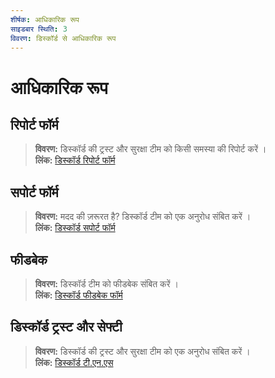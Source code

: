 ```yaml
---
शीर्षक: आधिकारिक रूप
साइडबार स्थिति: 3
विवरण: डिस्कॉर्ड से आधिकारिक रूप
---
```


# आधिकारिक रूप

## **रिपोर्ट फॉर्म** 
> __विवरण:__ डिस्कॉर्ड की ट्रस्ट और सुरक्षा टीम को किसी समस्या की रिपोर्ट करें ।   <br/>
__लिंक:__ [डिस्कॉर्ड रिपोर्ट फॉर्म](https://dis.gd/report)

## **सपोर्ट फॉर्म** 
> __विवरण:__ मदद की ज़रूरत है? डिस्कॉर्ड टीम को एक अनुरोध संबित करें ।   <br/>
__लिंक:__  [डिस्कॉर्ड सपोर्ट फॉर्म](https://dis.gd/contact)

## **फीडबेक** 
> __विवरण:__ डिस्कॉर्ड टीम को फीडबेक संबित करें ।   <br/>
__लिंक:__  [डिस्कॉर्ड फीडबेक फॉर्म](https://dis.gd/feedback)


## **डिस्कॉर्ड ट्रस्ट और सेफ्टी** 
> __विवरण:__ डिस्कॉर्ड की ट्रस्ट और सुरक्षा टीम को एक अनुरोध संबित करें ।   <br/>
__लिंक:__ [डिस्कॉर्ड टी.एन.एस](https://dis.gd/request)
